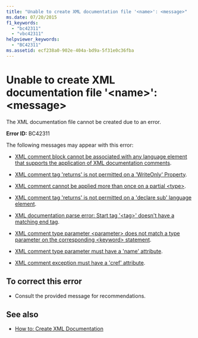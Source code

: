 ```yaml
---
title: "Unable to create XML documentation file '<name>': <message>"
ms.date: 07/20/2015
f1_keywords: 
  - "bc42311"
  - "vbc42311"
helpviewer_keywords: 
  - "BC42311"
ms.assetid: ecf238a0-902e-404a-bd9a-5f31e0c36fba
---
```

# Unable to create XML documentation file '\<name>': \<message>
The XML documentation file cannot be created due to an error.  
  
 **Error ID:** BC42311  
  
 The following messages may appear with this error:  
  
- [XML comment block cannot be associated with any language element that supports the application of XML documentation comments](../../visual-basic/misc/bc42312.md).  
  
- [XML comment tag 'returns' is not permitted on a 'WriteOnly' Property](../../visual-basic/misc/bc42313.md).  
  
- [XML comment cannot be applied more than once on a partial \<type>](../../visual-basic/misc/bc42314.md).  
  
- [XML comment tag 'returns' is not permitted on a 'declare sub' language element](../../visual-basic/misc/bc42315.md).  
  
- [XML documentation parse error: Start tag '\<tag>' doesn't have a matching end tag](../../visual-basic/misc/bc42316.md).  
  
- [XML comment type parameter \<parameter> does not match a type parameter on the corresponding \<keyword> statement](../../visual-basic/misc/bc42317.md).  
  
- [XML comment type parameter must have a 'name' attribute](../../visual-basic/misc/bc42318.md).  
  
- [XML comment exception must have a 'cref' attribute](../../visual-basic/language-reference/error-messages/xml-comment-exception-must-have-a-cref-attribute.md).  
  
## To correct this error  
  
- Consult the provided message for recommendations.  
  
## See also

- [How to: Create XML Documentation](../../visual-basic/programming-guide/program-structure/how-to-create-xml-documentation.md)
